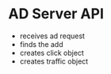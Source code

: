 # AD Server API

-   receives ad request
-   finds the add
-   creates click object
-   creates traffic object
